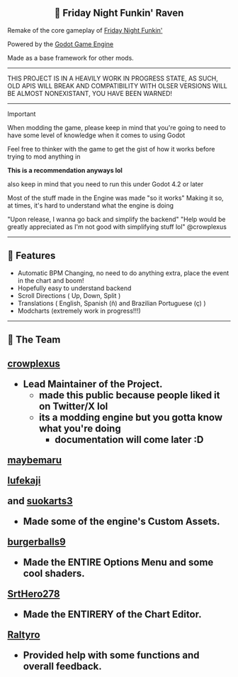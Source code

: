 <h2 align="center">
🖤 Friday Night Funkin' Raven
</h2>

Remake of the core gameplay of [Friday Night Funkin'](https://github.com/FunkinCrew/Funkin)

Powered by the [Godot Game Engine](https://godotengine.org)

Made as a base framework for other mods.

---

THIS PROJECT IS IN A HEAVILY WORK IN PROGRESS STATE, AS SUCH, OLD APIS WILL BREAK AND COMPATIBILITY WITH OLSER VERSIONS WILL BE ALMOST NONEXISTANT, YOU HAVE BEEN WARNED!

---

> [!Important]
> When modding the game, please keep in mind that you're going to need to
> have some level of knowledge when it comes to using Godot
> 
> Feel free to thinker with the game to get the gist of how it works before trying to mod anything in
> 
> **This is a recommendation anyways lol**
>
> also keep in mind that you need to run this under Godot 4.2 or later
>
>
>
> Most of the stuff made in the Engine was made "so it works"
> Making it so, at times, it's hard to understand what the engine is doing
>
> "Upon release, I wanna go back and simplify the backend"
> "Help would be greatly appreciated as I'm not good with simplifying stuff lol"
> @crowplexus
> 
---

<h2 align="left">🧩 Features</h2>

- Automatic BPM Changing, no need to do anything extra, place the event in the chart and boom!
- Hopefully easy to understand backend
- Scroll Directions ( Up, Down, Split )
- Translations ( English, Spanish (ñ) and Brazilian Portuguese (ç) )
- Modcharts (extremely work in progress!!!)

---

<h2 align="left">🎀 The Team </h2>

<h2 align="left">

[crowplexus](https://twitter.com/crowplexus)

- Lead Maintainer of the Project.
    - made this public because people liked it on Twitter/X lol
    - its a modding engine but you gotta know what you're doing
        - documentation will come later :D

[maybemaru](https://twitter.com/maybemaru_)

[lufekaji](https://twitter.com/lufekaji)

and [suokarts3](https://twitter.com/suokarts3)

- Made some of the engine's Custom Assets.

[burgerballs9](https://twitter.com/burgerballs9)

- Made the ENTIRE Options Menu and some cool shaders.

[SrtHero278](https://twitter.com/SrtPro278)

- Made the ENTIRERY of the Chart Editor.

[Raltyro](https://twitter.com/raltyro)

- Provided help with some functions and overall feedback.

</h2>
